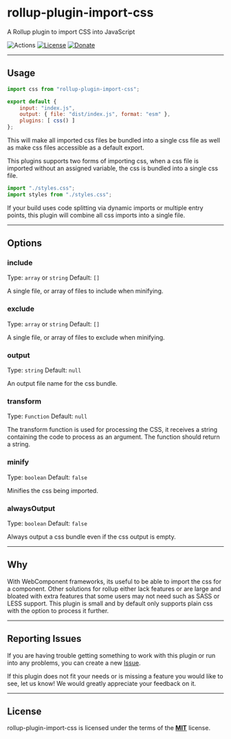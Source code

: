 # rollup-plugin-import-css
A Rollup plugin to import CSS into JavaScript

![Actions](https://github.com/jleeson/rollup-plugin-import-css/workflows/build/badge.svg)
[![License](https://img.shields.io/badge/license-MIT-blue.svg)](https://github.com/jleeson/rollup-plugin-import-css/blob/master/LICENSE)
[![Donate](https://img.shields.io/badge/patreon-donate-green.svg)](https://www.patreon.com/outwalkstudios)

---

## Usage

```js
import css from "rollup-plugin-import-css";

export default {
    input: "index.js",
    output: { file: "dist/index.js", format: "esm" },
    plugins: [ css() ]
};
```

This will make all imported css files be bundled into a single css file as well as make css files accessible as a default export.

This plugins supports two forms of importing css, when a css file is imported without an assigned variable, the css is bundled into a single css file.
```js
import "./styles.css";
import styles from "./styles.css";
```

If your build uses code splitting via dynamic imports or multiple entry points, this plugin will combine all css imports into a single file.

---

## Options

### include

Type: `array` or `string`
Default: `[]`

A single file, or array of files to include when minifying.

### exclude

Type: `array` or `string`
Default: `[]`

A single file, or array of files to exclude when minifying.

### output

Type: `string`
Default: `null`

An output file name for the css bundle.

### transform

Type: `Function`
Default: `null`

The transform function is used for processing the CSS, it receives a string containing the code to process as an argument. The function should return a string.

### minify

Type: `boolean`
Default: `false`

Minifies the css being imported.

### alwaysOutput

Type: `boolean`
Default: `false`

Always output a css bundle even if the css output is empty.

---

## Why

With WebComponent frameworks, its useful to be able to import the css for a component. Other solutions for rollup either lack features or are large and bloated with extra features that some users may not need such as SASS or LESS support. This plugin is small and by default only supports plain css with the option to process it further.

---

## Reporting Issues

If you are having trouble getting something to work with this plugin or run into any problems, you can create a new [Issue](https://github.com/jleeson/rollup-plugin-import-css/issues).

If this plugin does not fit your needs or is missing a feature you would like to see, let us know! We would greatly appreciate your feedback on it.

---

## License

rollup-plugin-import-css is licensed under the terms of the [**MIT**](https://github.com/jleeson/rollup-plugin-import-css/blob/master/LICENSE) license.
